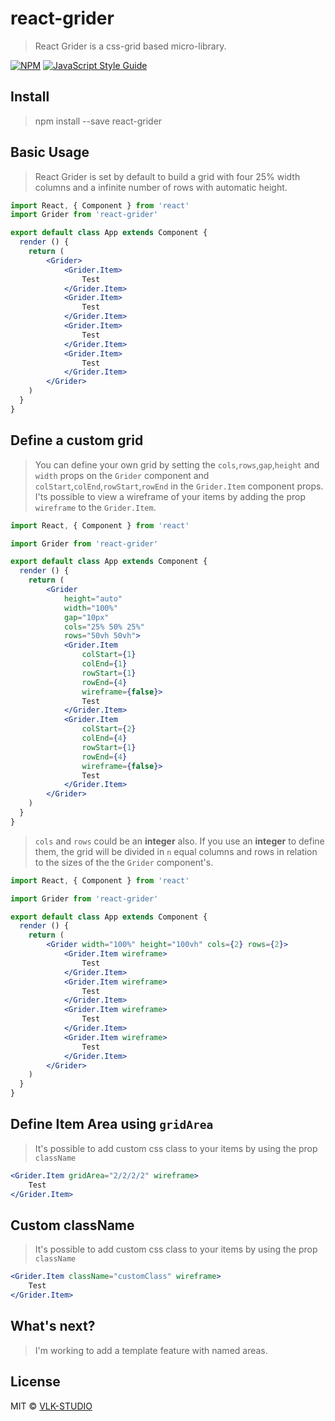 # react-grider

> React Grider is a css-grid based micro-library.

[![NPM](https://img.shields.io/npm/v/react-grider.svg)](https://www.npmjs.com/package/react-grider) [![JavaScript Style Guide](https://img.shields.io/badge/code_style-standard-brightgreen.svg)](https://standardjs.com)

## Install

> npm install --save react-grider

## Basic Usage

> React Grider is set by default to build a grid with four 25% width columns and a infinite number of rows with automatic height.

```jsx
import React, { Component } from 'react'
import Grider from 'react-grider'

export default class App extends Component {
  render () {
    return (
        <Grider>
            <Grider.Item>
                Test
            </Grider.Item>
            <Grider.Item>
                Test
            </Grider.Item>
            <Grider.Item>
                Test
            </Grider.Item>
            <Grider.Item>
                Test
            </Grider.Item>
        </Grider>
    )
  }
}
```

## Define a custom grid

> You can define your own grid by setting the `cols`,`rows`,`gap`,`height` and `width` props on the `Grider` component and `colStart`,`colEnd`,`rowStart`,`rowEnd` in the `Grider.Item` component props. I'ts possible to view a wireframe of your items by adding the prop `wireframe` to the `Grider.Item`.

```jsx
import React, { Component } from 'react'

import Grider from 'react-grider'

export default class App extends Component {
  render () {
    return (
        <Grider 
            height="auto" 
            width="100%" 
            gap="10px" 
            cols="25% 50% 25%" 
            rows="50vh 50vh">
            <Grider.Item 
                colStart={1}
                colEnd={1}
                rowStart={1} 
                rowEnd={4}
                wireframe={false}>
                Test
            </Grider.Item>
            <Grider.Item 
                colStart={2}
                colEnd={4}
                rowStart={1} 
                rowEnd={4}
                wireframe={false}>
                Test
            </Grider.Item>
        </Grider>
    )
  }
}
```

> `cols` and `rows` could be an **integer** also. If you use an **integer** to define them, the grid will be divided in `n` equal columns and rows in relation to the sizes of the the `Grider` component's.

```jsx
import React, { Component } from 'react'

import Grider from 'react-grider'

export default class App extends Component {
  render () {
    return (
        <Grider width="100%" height="100vh" cols={2} rows={2}>
            <Grider.Item wireframe>
                Test
            </Grider.Item>
            <Grider.Item wireframe>
                Test
            </Grider.Item>
            <Grider.Item wireframe>
                Test
            </Grider.Item>
            <Grider.Item wireframe>
                Test
            </Grider.Item>
        </Grider>
    )
  }
}
```

## Define Item Area using `gridArea`

> It's possible to add custom css class to your items by using the prop `className`

```jsx
<Grider.Item gridArea="2/2/2/2" wireframe>
    Test
</Grider.Item>
```

## Custom className

> It's possible to add custom css class to your items by using the prop `className`

```jsx
<Grider.Item className="customClass" wireframe>
    Test
</Grider.Item>
```

## What's next?

> I'm working to add a template feature with named areas.

## License

MIT © [VLK-STUDIO](https://github.com/VLK-STUDIO)

